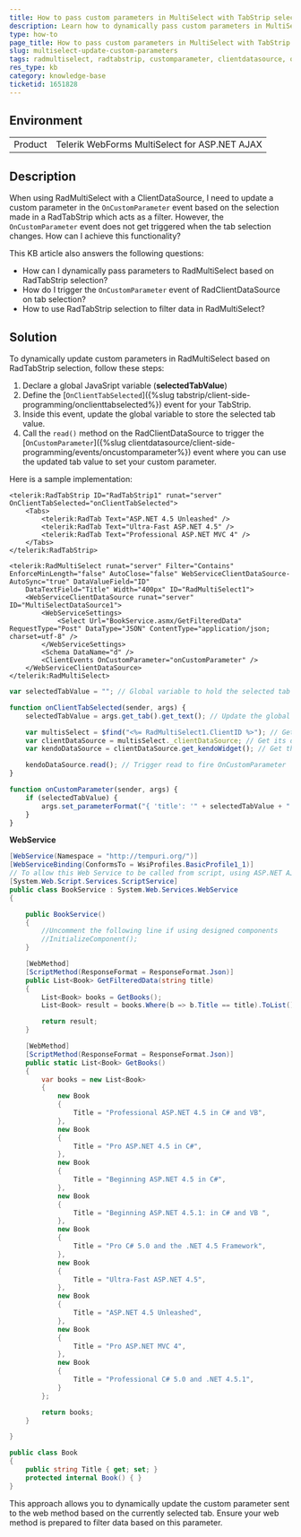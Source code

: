 ```yaml
---
title: How to pass custom parameters in MultiSelect with TabStrip selection
description: Learn how to dynamically pass custom parameters in MultiSelect based on the selection in TabStrip.
type: how-to
page_title: How to pass custom parameters in MultiSelect with TabStrip selection. | RadMultiSelect
slug: multiselect-update-custom-parameters
tags: radmultiselect, radtabstrip, customparameter, clientdatasource, oncustomparameter, asp.net, ajax
res_type: kb
category: knowledge-base
ticketid: 1651828
---
```


## Environment

<table>
	<tbody>
		<tr>
			<td>Product</td>
			<td>Telerik WebForms MultiSelect for ASP.NET AJAX</td>
		</tr>
	</tbody>
</table>

## Description

When using RadMultiSelect with a ClientDataSource, I need to update a custom parameter in the `OnCustomParameter` event based on the selection made in a RadTabStrip which acts as a filter. However, the `OnCustomParameter` event does not get triggered when the tab selection changes. How can I achieve this functionality?

This KB article also answers the following questions:

- How can I dynamically pass parameters to RadMultiSelect based on RadTabStrip selection?
- How do I trigger the `OnCustomParameter` event of RadClientDataSource on tab selection?
- How to use RadTabStrip selection to filter data in RadMultiSelect?

## Solution

To dynamically update custom parameters in RadMultiSelect based on RadTabStrip selection, follow these steps:

1. Declare a global JavaSript variable (**selectedTabValue**)
1. Define the [`OnClientTabSelected`]({%slug tabstrip/client-side-programming/onclienttabselected%}) event for your TabStrip.
1. Inside this event, update the global variable to store the selected tab value.
1. Call the `read()` method on the RadClientDataSource to trigger the [`OnCustomParameter`]({%slug clientdatasource/client-side-programming/events/oncustomparameter%}) event where you can use the updated tab value to set your custom parameter.

Here is a sample implementation:

````ASP.NET
<telerik:RadTabStrip ID="RadTabStrip1" runat="server" OnClientTabSelected="onClientTabSelected">
    <Tabs>
        <telerik:RadTab Text="ASP.NET 4.5 Unleashed" />
        <telerik:RadTab Text="Ultra-Fast ASP.NET 4.5" />
        <telerik:RadTab Text="Professional ASP.NET MVC 4" />
    </Tabs>
</telerik:RadTabStrip>

<telerik:RadMultiSelect runat="server" Filter="Contains" EnforceMinLength="false" AutoClose="false" WebServiceClientDataSource-AutoSync="true" DataValueField="ID"
    DataTextField="Title" Width="400px" ID="RadMultiSelect1">
    <WebServiceClientDataSource runat="server" ID="MultiSelectDataSource1">
        <WebServiceSettings>
            <Select Url="BookService.asmx/GetFilteredData" RequestType="Post" DataType="JSON" ContentType="application/json; charset=utf-8" />
        </WebServiceSettings>
        <Schema DataName="d" />
        <ClientEvents OnCustomParameter="onCustomParameter" />
    </WebServiceClientDataSource>
</telerik:RadMultiSelect>
````

````JavaScript
var selectedTabValue = ""; // Global variable to hold the selected tab value

function onClientTabSelected(sender, args) {
    selectedTabValue = args.get_tab().get_text(); // Update the global variable with the selected tab's text

    var multisSelect = $find("<%= RadMultiSelect1.ClientID %>"); // Get the MultiSelect
    var clientDataSource = multisSelect._clientDataSource; // Get its data source
    var kendoDataSource = clientDataSource.get_kendoWidget(); // Get the Kendo widget

    kendoDataSource.read(); // Trigger read to fire OnCustomParameter
}

function onCustomParameter(sender, args) {
    if (selectedTabValue) {
        args.set_parameterFormat("{ 'title': '" + selectedTabValue + "' }");
    }
}
````

**WebService**

````C#
[WebService(Namespace = "http://tempuri.org/")]
[WebServiceBinding(ConformsTo = WsiProfiles.BasicProfile1_1)]
// To allow this Web Service to be called from script, using ASP.NET AJAX, uncomment the following line. 
[System.Web.Script.Services.ScriptService]
public class BookService : System.Web.Services.WebService
{

    public BookService()
    {
        //Uncomment the following line if using designed components 
        //InitializeComponent(); 
    }

    [WebMethod]
    [ScriptMethod(ResponseFormat = ResponseFormat.Json)]
    public List<Book> GetFilteredData(string title)
    {
        List<Book> books = GetBooks();
        List<Book> result = books.Where(b => b.Title == title).ToList();

        return result;
    }

    [WebMethod]
    [ScriptMethod(ResponseFormat = ResponseFormat.Json)]
    public static List<Book> GetBooks()
    {
        var books = new List<Book>
        {
            new Book
            {
                Title = "Professional ASP.NET 4.5 in C# and VB",
            },
            new Book
            {
                Title = "Pro ASP.NET 4.5 in C#",
            },
            new Book
            {
                Title = "Beginning ASP.NET 4.5 in C#",
            },
            new Book
            {
                Title = "Beginning ASP.NET 4.5.1: in C# and VB ",
            },
            new Book
            {
                Title = "Pro C# 5.0 and the .NET 4.5 Framework",
            },
            new Book
            {
                Title = "Ultra-Fast ASP.NET 4.5",
            },
            new Book
            {
                Title = "ASP.NET 4.5 Unleashed",
            },
            new Book
            {
                Title = "Pro ASP.NET MVC 4",
            },
            new Book
            {
                Title = "Professional C# 5.0 and .NET 4.5.1",
            }
        };

        return books;
    }

}

public class Book
{
    public string Title { get; set; }
    protected internal Book() { }
}
````

This approach allows you to dynamically update the custom parameter sent to the web method based on the currently selected tab. Ensure your web method is prepared to filter data based on this parameter.
